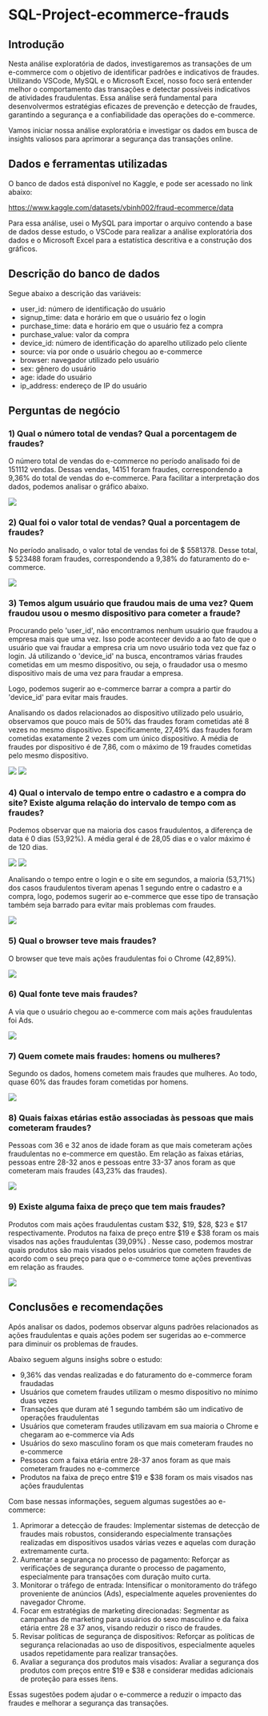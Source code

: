 # SQL-Project-ecommerce-frauds

## Introdução
Nesta análise exploratória de dados, investigaremos as transações de um e-commerce com o objetivo de identificar padrões e indicativos de fraudes. Utilizando VSCode, MySQL e o Microsoft Excel, nosso foco será entender melhor o comportamento das transações e detectar possíveis indicativos de atividades fraudulentas. Essa análise será fundamental para desenvolvermos estratégias eficazes de prevenção e detecção de fraudes, garantindo a segurança e a confiabilidade das operações do e-commerce.

Vamos iniciar nossa análise exploratória e investigar os dados em busca de insights valiosos para aprimorar a segurança das transações online.

## Dados e ferramentas utilizadas
O banco de dados está disponível no Kaggle, e pode ser acessado no link abaixo:

https://www.kaggle.com/datasets/vbinh002/fraud-ecommerce/data

Para essa análise, usei o MySQL para importar o arquivo contendo a base de dados desse estudo, o VSCode para realizar a análise exploratória dos dados e o Microsoft Excel para a estatística descritiva e a construção dos gráficos.

## Descrição do banco de dados
Segue abaixo a descrição das variáveis:

- user_id: número de identificação do usuário
- signup_time: data e horário em que o usuário fez o login
- purchase_time: data e horário em que o usuário fez a compra
- purchase_value: valor da compra
- device_id: número de identificação do aparelho utilizado pelo cliente
- source: via por onde o usuário chegou ao e-commerce
- browser: navegador utilizado pelo usuário
- sex: gênero do usuário
- age: idade do usuário
- ip_address: endereço de IP do usuário

## Perguntas de negócio
### 1) Qual o número total de vendas? Qual a porcentagem de fraudes?

O número total de vendas do e-commerce no período analisado foi de 151112 vendas. Dessas vendas, 14151 foram fraudes, correspondendo a 9,36% do total de vendas do e-commerce. Para facilitar a interpretação dos dados, podemos analisar o gráfico abaixo.

<img src="assets/1_total_porcentagem.png">

### 2) Qual foi o valor total de vendas? Qual a porcentagem de fraudes?

No período analisado, o valor total de vendas foi de $ 5581378. Desse total, $ 523488 foram fraudes, correspondendo a 9,38% do faturamento do e-commerce.

<img src="assets/2_faturamento_porcentagem.png">

### 3) Temos algum usuário que fraudou mais de uma vez? Quem fraudou usou o mesmo dispositivo para cometer a fraude?

Procurando pelo 'user_id', não encontramos nenhum usuário que fraudou a empresa mais que uma vez. Isso pode acontecer devido a
ao fato de que o usuário que vai fraudar a empresa cria um novo usuário toda vez que faz o login.  Já utilizando o 'device_id' na busca, encontramos várias fraudes cometidas em um mesmo dispositivo, ou seja, o fraudador usa o mesmo dispositivo mais de uma vez para fraudar a empresa. 

Logo, podemos sugerir ao e-commerce barrar a compra a partir do 'device_id' para evitar mais fraudes.

Analisando os dados relacionados ao dispositivo utilizado pelo usuário, observamos que pouco mais de 50% das fraudes foram cometidas até 8 vezes no mesmo dispositivo. Especificamente, 27,49% das fraudes foram cometidas exatamente 2 vezes com um único dispositivo. A média de fraudes por dispositivo é de 7,86, com o máximo de 19 fraudes cometidas pelo mesmo dispositivo.

<img src="assets/3_device_box_plot.png">

<img src="assets/3_device_histograma.png">

### 4) Qual o intervalo de tempo entre o cadastro e a compra do site? Existe alguma relação do intervalo de tempo com as fraudes?

Podemos observar que na maioria dos casos fraudulentos, a diferença de data é 0 dias (53,92%). A média geral é de 28,05 dias e o valor máximo é de 120 dias.

<img src="assets/4_dif_dias_boxplot.png">
<img src="assets/4_dif_dias.png">

Analisando o tempo entre o login e o site em segundos, a maioria (53,71%) dos casos fraudulentos tiveram apenas 1 segundo entre o cadastro e a compra, logo, podemos sugerir ao e-commerce que esse tipo de transação também seja barrado para evitar mais problemas com fraudes.

<img src="assets/5_dif_seg.png">

### 5) Qual o browser teve mais fraudes?

O browser que teve mais ações fraudulentas foi o Chrome (42,89%).

<img src="assets/6_browser.png">

### 6) Qual fonte teve mais fraudes?

A via que o usuário chegou ao e-commerce com mais ações fraudulentas foi Ads.

<img src="assets/7_source.png">

### 7) Quem comete mais fraudes: homens ou mulheres?

Segundo os dados, homens cometem mais fraudes que mulheres. Ao todo, quase 60% das fraudes foram cometidas por homens.

<img src="assets/8_sexo.png">

### 8) Quais faixas etárias estão associadas às pessoas que mais cometeram fraudes?

Pessoas com 36 e 32 anos de idade foram as que mais cometeram ações fraudulentas no e-commerce em questão. Em relação as faixas etárias, pessoas entre 28-32 anos e pessoas entre 33-37 anos foram as que cometeram mais fraudes (43,23% das fraudes).

<img src="assets/9_idades02.png">

### 9) Existe alguma faixa de preço que tem mais fraudes?

Produtos com mais ações fraudulentas custam $32, $19, $28, $23 e $17 respectivamente. Produtos na faixa de preço entre $19 e $38 foram os mais visados nas ações fraudulentas (39,09%) . Nesse caso, podemos mostrar quais produtos são mais visados pelos usuários que cometem fraudes de acordo com o seu preço para que o e-commerce tome ações preventivas em relação as fraudes.

<img src="assets/10_preco02.png">

## Conclusões e recomendações

Após analisar os dados, podemos observar alguns padrões relacionados as ações fraudulentas e quais ações podem ser sugeridas ao e-commerce para diminuir os problemas de fraudes. 

Abaixo seguem alguns insighs sobre o estudo:

- 9,36% das vendas realizadas e do faturamento do e-commerce foram fraudadas
- Usuários que cometem fraudes utilizam o mesmo dispositivo no mínimo duas vezes
- Transações que duram até 1 segundo também são um indicativo de operações fraudulentas
- Usuários que cometeram fraudes utilizavam em sua maioria o Chrome e chegaram ao e-commerce via Ads
- Usuários do sexo masculino foram os que mais cometeram fraudes no e-commerce
- Pessoas com a faixa etária entre 28-37 anos foram as que mais cometeram fraudes no e-commerce
- Produtos na faixa de preço entre $19 e $38 foram os mais visados nas ações fraudulentas

Com base nessas informações, seguem algumas sugestões ao e-commerce:

1) Aprimorar a detecção de fraudes: Implementar sistemas de detecção de fraudes mais robustos, considerando especialmente transações realizadas em dispositivos usados várias vezes e aquelas com duração extremamente curta.
2) Aumentar a segurança no processo de pagamento: Reforçar as verificações de segurança durante o processo de pagamento, especialmente para transações com duração muito curta.
3) Monitorar o tráfego de entrada: Intensificar o monitoramento do tráfego proveniente de anúncios (Ads), especialmente aqueles provenientes do navegador Chrome.
4) Focar em estratégias de marketing direcionadas: Segmentar as campanhas de marketing para usuários do sexo masculino e da faixa etária entre 28 e 37 anos, visando reduzir o risco de fraudes.
5) Revisar políticas de segurança de dispositivos: Reforçar as políticas de segurança relacionadas ao uso de dispositivos, especialmente aqueles usados repetidamente para realizar transações.
6) Avaliar a segurança dos produtos mais visados: Avaliar a segurança dos produtos com preços entre $19 e $38 e considerar medidas adicionais de proteção para esses itens.

Essas sugestões podem ajudar o e-commerce a reduzir o impacto das fraudes e melhorar a segurança das transações.


